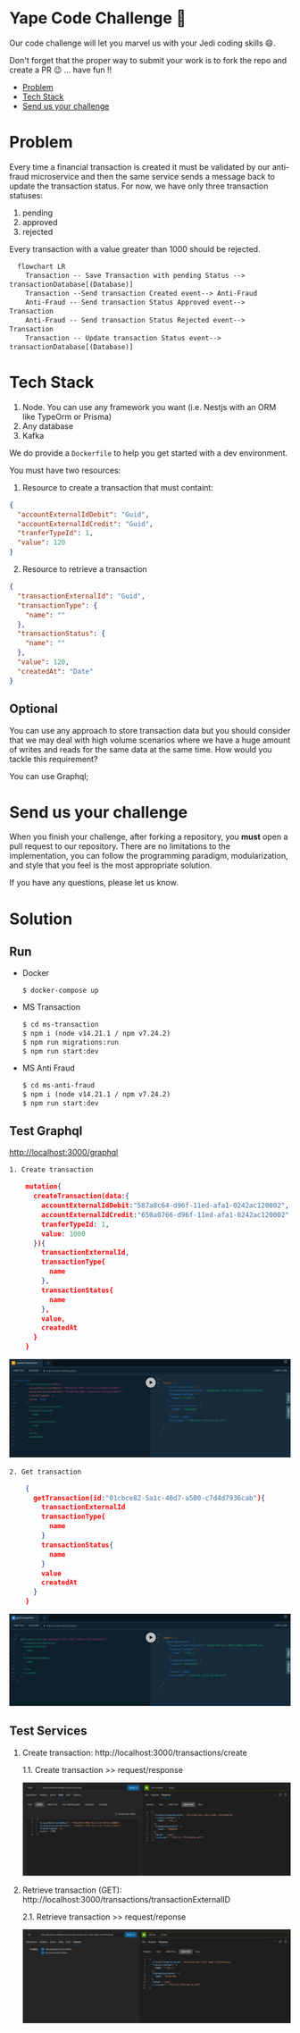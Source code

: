 # Yape Code Challenge :rocket:

Our code challenge will let you marvel us with your Jedi coding skills :smile:. 

Don't forget that the proper way to submit your work is to fork the repo and create a PR :wink: ... have fun !!

- [Problem](#problem)
- [Tech Stack](#tech_stack)
- [Send us your challenge](#send_us_your_challenge)

# Problem

Every time a financial transaction is created it must be validated by our anti-fraud microservice and then the same service sends a message back to update the transaction status.
For now, we have only three transaction statuses:

<ol>
  <li>pending</li>
  <li>approved</li>
  <li>rejected</li>  
</ol>

Every transaction with a value greater than 1000 should be rejected.

```mermaid
  flowchart LR
    Transaction -- Save Transaction with pending Status --> transactionDatabase[(Database)]
    Transaction --Send transaction Created event--> Anti-Fraud
    Anti-Fraud -- Send transaction Status Approved event--> Transaction
    Anti-Fraud -- Send transaction Status Rejected event--> Transaction
    Transaction -- Update transaction Status event--> transactionDatabase[(Database)]
```

# Tech Stack

<ol>
  <li>Node. You can use any framework you want (i.e. Nestjs with an ORM like TypeOrm or Prisma) </li>
  <li>Any database</li>
  <li>Kafka</li>    
</ol>

We do provide a `Dockerfile` to help you get started with a dev environment.

You must have two resources:

1. Resource to create a transaction that must containt:

```json
{
  "accountExternalIdDebit": "Guid",
  "accountExternalIdCredit": "Guid",
  "tranferTypeId": 1,
  "value": 120
}
```

2. Resource to retrieve a transaction

```json
{
  "transactionExternalId": "Guid",
  "transactionType": {
    "name": ""
  },
  "transactionStatus": {
    "name": ""
  },
  "value": 120,
  "createdAt": "Date"
}
```

## Optional

You can use any approach to store transaction data but you should consider that we may deal with high volume scenarios where we have a huge amount of writes and reads for the same data at the same time. How would you tackle this requirement?

You can use Graphql;

# Send us your challenge

When you finish your challenge, after forking a repository, you **must** open a pull request to our repository. There are no limitations to the implementation, you can follow the programming paradigm, modularization, and style that you feel is the most appropriate solution.

If you have any questions, please let us know.


# Solution

## Run

- Docker
    
      $ docker-compose up

- MS Transaction 

      $ cd ms-transaction 
      $ npm i (node v14.21.1 / npm v7.24.2)
      $ npm run migrations:run
      $ npm run start:dev

- MS Anti Fraud

      $ cd ms-anti-fraud 
      $ npm i (node v14.21.1 / npm v7.24.2)
      $ npm run start:dev


## Test Graphql

[http://localhost:3000/graphql](http://localhost:3000/graphql)

    1. Create transaction

```json
    mutation{
      createTransaction(data:{
        accountExternalIdDebit:"587a8c64-d96f-11ed-afa1-0242ac120002",
        accountExternalIdCredit:"650a0766-d96f-11ed-afa1-0242ac120002",
        tranferTypeId: 1,
        value: 1000
      }){
        transactionExternalId,
        transactionType{
          name
        },
        transactionStatus{
          name
        },
        value,
        createdAt
      }
    }
```

![alt text](./readme/POST.png)

    2. Get transaction

```json
    {
      getTransaction(id:"01cbce82-5a1c-40d7-a500-c7d4d7936cab"){
        transactionExternalId
        transactionType{
          name
        }
        transactionStatus{
          name
        }
        value
        createdAt
      }
    }
```
![alt text](./readme/GET.png)

## Test Services

1. Create transaction: http://localhost:3000/transactions/create

    1.1.  Create transaction >> request/response

      ![alt text](./readme/POST2.png)


2. Retrieve transaction (GET): http://localhost:3000/transactions/transactionExternalID

    2.1.  Retrieve transaction >> request/reponse

      ![alt text](./readme/GET2.png)